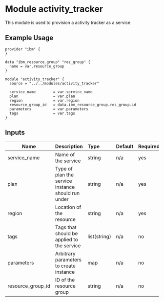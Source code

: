 # Module activity_tracker 

This module is used to provision a activity tracker as a service

## Example Usage
```
provider "ibm" {
}

data "ibm_resource_group" "res_group" {
  name = var.resource_group
}

module "activity_tracker" {
  source = "../../modules/activity_tracker"

  service_name        = var.service_name
  plan                = var.plan
  region              = var.region
  resource_group_id   = data.ibm_resource_group.res_group.id
  parameters          = var.parameters
  tags                = var.tags
}
```

<!-- BEGINNING OF PRE-COMMIT-TERRAFORM DOCS HOOK -->
## Inputs


| Name                | Description                                        | Type         | Default | Required |
|---------------------|----------------------------------------------------|:-------------|---------|----------|
| service\_name       | Name of the service                                | string       | n/a     | yes      |
| plan                | Type of plan the service instance should run under | string       | n/a     | yes      |
| region              | Location of the resource                           | string       | n/a     | yes      |
| tags                | Tags that should be applied to the service         | list(string) | n/a     | no       |
| parameters          | Arbitrary parameters to create instance            | map          | n/a     | no       |
| resource\_group\_id | ID of the resource group                           | string       | n/a     | no       |
 


